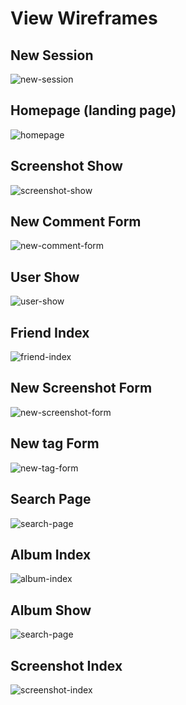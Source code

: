 # View Wireframes

## New Session
![new-session]

## Homepage (landing page)
![homepage]

## Screenshot Show
![screenshot-show]

## New Comment Form
![new-comment-form]

## User Show
![user-show]

## Friend Index 
![friend-index]

## New Screenshot Form
![new-screenshot-form]

## New tag Form
![new-tag-form]

## Search Page
![search-page]

## Album Index 
![album-index]

## Album Show
![search-page]

## Screenshot Index 
![screenshot-index]

[new-session]: ./wireframes/New_session.png.png
[homepage]: ./wireframes/Homepage.png.png
[screenshot-show]: ./wireframes/Screenshot_show.png.png
[user-show]: ./wireframes/User_show.png.png
[new-comment-form]: ./wireframes/Comment_newform.png.png
[search-page]: ./wireframes/Search_form.png.png
[friend-index]: ./wireframes/friend_index.png.png
[new-screenshot-form]: ./wireframes/New_screenshot_form.png.png
[album-index]: ./wireframes/Album_index.png.png
[album-show]: ./wireframes/Album_show.png.png
[new-tag-form]: ./wireframes/new_tag_form.png.png
[screenshot-index]: ./wireframes/Screenshot_index.png.png
